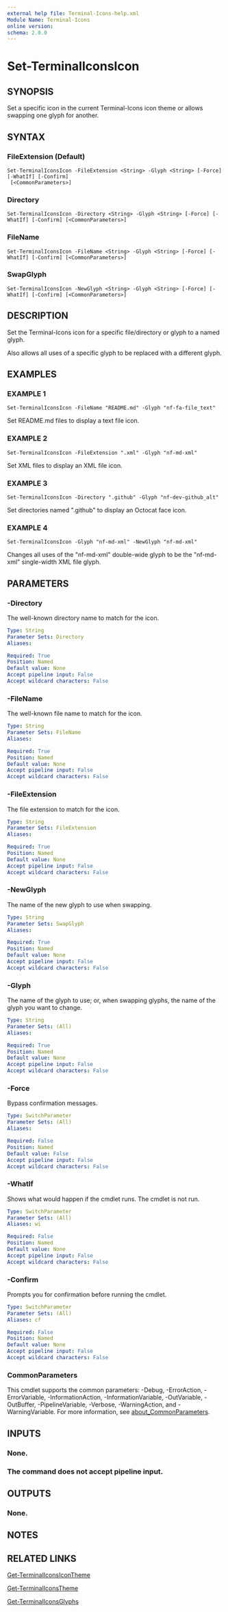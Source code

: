 ```yaml
---
external help file: Terminal-Icons-help.xml
Module Name: Terminal-Icons
online version:
schema: 2.0.0
---
```


# Set-TerminalIconsIcon

## SYNOPSIS
Set a specific icon in the current Terminal-Icons icon theme or allows
swapping one glyph for another.

## SYNTAX

### FileExtension (Default)
```
Set-TerminalIconsIcon -FileExtension <String> -Glyph <String> [-Force] [-WhatIf] [-Confirm]
 [<CommonParameters>]
```

### Directory
```
Set-TerminalIconsIcon -Directory <String> -Glyph <String> [-Force] [-WhatIf] [-Confirm] [<CommonParameters>]
```

### FileName
```
Set-TerminalIconsIcon -FileName <String> -Glyph <String> [-Force] [-WhatIf] [-Confirm] [<CommonParameters>]
```

### SwapGlyph
```
Set-TerminalIconsIcon -NewGlyph <String> -Glyph <String> [-Force] [-WhatIf] [-Confirm] [<CommonParameters>]
```

## DESCRIPTION
Set the Terminal-Icons icon for a specific file/directory or glyph to a
named glyph.

Also allows all uses of a specific glyph to be replaced with a different
glyph.

## EXAMPLES

### EXAMPLE 1
```
Set-TerminalIconsIcon -FileName "README.md" -Glyph "nf-fa-file_text"
```

Set README.md files to display a text file icon.

### EXAMPLE 2
```
Set-TerminalIconsIcon -FileExtension ".xml" -Glyph "nf-md-xml"
```

Set XML files to display an XML file icon.

### EXAMPLE 3
```
Set-TerminalIconsIcon -Directory ".github" -Glyph "nf-dev-github_alt"
```

Set directories named ".github" to display an Octocat face icon.

### EXAMPLE 4
```
Set-TerminalIconsIcon -Glyph "nf-md-xml" -NewGlyph "nf-md-xml"
```

Changes all uses of the "nf-md-xml" double-wide glyph to be the "nf-md-xml"
single-width XML file glyph.

## PARAMETERS

### -Directory
The well-known directory name to match for the icon.

```yaml
Type: String
Parameter Sets: Directory
Aliases:

Required: True
Position: Named
Default value: None
Accept pipeline input: False
Accept wildcard characters: False
```

### -FileName
The well-known file name to match for the icon.

```yaml
Type: String
Parameter Sets: FileName
Aliases:

Required: True
Position: Named
Default value: None
Accept pipeline input: False
Accept wildcard characters: False
```

### -FileExtension
The file extension to match for the icon.

```yaml
Type: String
Parameter Sets: FileExtension
Aliases:

Required: True
Position: Named
Default value: None
Accept pipeline input: False
Accept wildcard characters: False
```

### -NewGlyph
The name of the new glyph to use when swapping.

```yaml
Type: String
Parameter Sets: SwapGlyph
Aliases:

Required: True
Position: Named
Default value: None
Accept pipeline input: False
Accept wildcard characters: False
```

### -Glyph
The name of the glyph to use; or, when swapping glyphs, the name of the
glyph you want to change.

```yaml
Type: String
Parameter Sets: (All)
Aliases:

Required: True
Position: Named
Default value: None
Accept pipeline input: False
Accept wildcard characters: False
```

### -Force
Bypass confirmation messages.

```yaml
Type: SwitchParameter
Parameter Sets: (All)
Aliases:

Required: False
Position: Named
Default value: False
Accept pipeline input: False
Accept wildcard characters: False
```

### -WhatIf
Shows what would happen if the cmdlet runs.
The cmdlet is not run.

```yaml
Type: SwitchParameter
Parameter Sets: (All)
Aliases: wi

Required: False
Position: Named
Default value: None
Accept pipeline input: False
Accept wildcard characters: False
```

### -Confirm
Prompts you for confirmation before running the cmdlet.

```yaml
Type: SwitchParameter
Parameter Sets: (All)
Aliases: cf

Required: False
Position: Named
Default value: None
Accept pipeline input: False
Accept wildcard characters: False
```

### CommonParameters
This cmdlet supports the common parameters: -Debug, -ErrorAction, -ErrorVariable, -InformationAction, -InformationVariable, -OutVariable, -OutBuffer, -PipelineVariable, -Verbose, -WarningAction, and -WarningVariable. For more information, see [about_CommonParameters](http://go.microsoft.com/fwlink/?LinkID=113216).

## INPUTS

### None.
### The command does not accept pipeline input.
## OUTPUTS

### None.
## NOTES

## RELATED LINKS

[Get-TerminalIconsIconTheme]()

[Get-TerminalIconsTheme]()

[Get-TerminalIconsGlyphs]()

